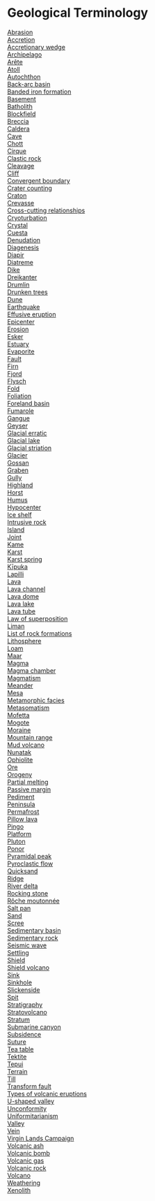 # Geological Terminology
[Abrasion](https://en.wikipedia.org/wiki/Abrasion_(geology))<br>
[Accretion](https://en.wikipedia.org/wiki/Accretion_(geology))<br>
[Accretionary wedge](https://en.wikipedia.org/wiki/Accretionary_wedge)<br>
[Archipelago](https://en.wikipedia.org/wiki/Archipelago)<br>
[Arête](https://en.wikipedia.org/wiki/Ar%C3%AAte)<br>
[Atoll](https://en.wikipedia.org/wiki/Atoll)<br>
[Autochthon](https://en.wikipedia.org/wiki/Autochthon)<br>
[Back-arc basin](https://en.wikipedia.org/wiki/Back-arc_basin)<br>
[Banded iron formation](https://en.wikipedia.org/wiki/Banded_iron_formation)<br>
[Basement](https://en.wikipedia.org/wiki/Basement_(geology))<br>
[Batholith](https://en.wikipedia.org/wiki/Batholith)<br>
[Blockfield](https://en.wikipedia.org/wiki/Blockfield)<br>
[Breccia](https://en.wikipedia.org/wiki/Breccia)<br>
[Caldera](https://en.wikipedia.org/wiki/Caldera)<br>
[Cave](https://en.wikipedia.org/wiki/Cave)<br>
[Chott](https://en.wikipedia.org/wiki/Chott)<br>
[Cirque](https://en.wikipedia.org/wiki/Cirque)<br>
[Clastic rock](https://en.wikipedia.org/wiki/Clastic_rock)<br>
[Cleavage](https://en.wikipedia.org/wiki/Cleavage_(geology))<br>
[Cliff](https://en.wikipedia.org/wiki/Cliff)<br>
[Convergent boundary](https://en.wikipedia.org/wiki/Convergent_boundary)<br>
[Crater counting](https://en.wikipedia.org/wiki/Crater_counting)<br>
[Craton](https://en.wikipedia.org/wiki/Craton)<br>
[Crevasse](https://en.wikipedia.org/wiki/Crevasse)<br>
[Cross-cutting relationships](https://en.wikipedia.org/wiki/Cross-cutting_relationships)<br>
[Cryoturbation](https://en.wikipedia.org/wiki/Cryoturbation)<br>
[Crystal](https://en.wikipedia.org/wiki/Crystal)<br>
[Cuesta](https://en.wikipedia.org/wiki/Cuesta)<br>
[Denudation](https://en.wikipedia.org/wiki/Denudation)<br>
[Diagenesis](https://en.wikipedia.org/wiki/Diagenesis)<br>
[Diapir](https://en.wikipedia.org/wiki/Diapir)<br>
[Diatreme](https://en.wikipedia.org/wiki/Diatreme)<br>
[Dike](https://en.wikipedia.org/wiki/Dike_(geology))<br>
[Dreikanter](https://en.wikipedia.org/wiki/Dreikanter)<br>
[Drumlin](https://en.wikipedia.org/wiki/Drumlin)<br>
[Drunken trees](https://en.wikipedia.org/wiki/Drunken_trees)<br>
[Dune](https://en.wikipedia.org/wiki/Dune)<br>
[Earthquake](https://en.wikipedia.org/wiki/Earthquake)<br>
[Effusive eruption](https://en.wikipedia.org/wiki/Effusive_eruption)<br>
[Epicenter](https://en.wikipedia.org/wiki/Epicenter)<br>
[Erosion](https://en.wikipedia.org/wiki/Erosion)<br>
[Esker](https://en.wikipedia.org/wiki/Esker)<br>
[Estuary](https://en.wikipedia.org/wiki/Estuary)<br>
[Evaporite](https://en.wikipedia.org/wiki/Evaporite)<br>
[Fault](https://en.wikipedia.org/wiki/Fault_(geology))<br>
[Firn](https://en.wikipedia.org/wiki/Firn)<br>
[Fjord](https://en.wikipedia.org/wiki/Fjord)<br>
[Flysch](https://en.wikipedia.org/wiki/Flysch)<br>
[Fold](https://en.wikipedia.org/wiki/Fold_(geology))<br>
[Foliation](https://en.wikipedia.org/wiki/Foliation_(geology))<br>
[Foreland basin](https://en.wikipedia.org/wiki/Foreland_basin)<br>
[Fumarole](https://en.wikipedia.org/wiki/Fumarole)<br>
[Gangue](https://en.wikipedia.org/wiki/Gangue)<br>
[Geyser](https://en.wikipedia.org/wiki/Geyser)<br>
[Glacial erratic](https://en.wikipedia.org/wiki/Glacial_erratic)<br>
[Glacial lake](https://en.wikipedia.org/wiki/Glacial_lake)<br>
[Glacial striation](https://en.wikipedia.org/wiki/Glacial_striation)<br>
[Glacier](https://en.wikipedia.org/wiki/Glacier)<br>
[Gossan](https://en.wikipedia.org/wiki/Gossan)<br>
[Graben](https://en.wikipedia.org/wiki/Graben)<br>
[Gully](https://en.wikipedia.org/wiki/Gully)<br>
[Highland](https://en.wikipedia.org/wiki/Highland)<br>
[Horst](https://en.wikipedia.org/wiki/Horst_(geology))<br>
[Humus](https://en.wikipedia.org/wiki/Humus)<br>
[Hypocenter](https://en.wikipedia.org/wiki/Hypocenter)<br>
[Ice shelf](https://en.wikipedia.org/wiki/Ice_shelf)<br>
[Intrusive rock](https://en.wikipedia.org/wiki/Intrusive_rock)<br>
[Island](https://en.wikipedia.org/wiki/Island)<br>
[Joint](https://en.wikipedia.org/wiki/Joint_(geology))<br>
[Kame](https://en.wikipedia.org/wiki/Kame)<br>
[Karst](https://en.wikipedia.org/wiki/Karst)<br>
[Karst spring](https://en.wikipedia.org/wiki/Karst_spring)<br>
[Kīpuka](https://en.wikipedia.org/wiki/K%C4%ABpuka)<br>
[Lapilli](https://en.wikipedia.org/wiki/Lapilli)<br>
[Lava](https://en.wikipedia.org/wiki/Lava)<br>
[Lava channel](https://en.wikipedia.org/wiki/Lava_channel)<br>
[Lava dome](https://en.wikipedia.org/wiki/Lava_dome)<br>
[Lava lake](https://en.wikipedia.org/wiki/Lava_lake)<br>
[Lava tube](https://en.wikipedia.org/wiki/Lava_tube)<br>
[Law of superposition](https://en.wikipedia.org/wiki/Law_of_superposition)<br>
[Liman](https://en.wikipedia.org/wiki/Liman_(landform))<br>
[List of rock formations](https://en.wikipedia.org/wiki/List_of_rock_formations)<br>
[Lithosphere](https://en.wikipedia.org/wiki/Lithosphere)<br>
[Loam](https://en.wikipedia.org/wiki/Loam)<br>
[Maar](https://en.wikipedia.org/wiki/Maar)<br>
[Magma](https://en.wikipedia.org/wiki/Magma)<br>
[Magma chamber](https://en.wikipedia.org/wiki/Magma_chamber)<br>
[Magmatism](https://en.wikipedia.org/wiki/Magmatism)<br>
[Meander](https://en.wikipedia.org/wiki/Meander)<br>
[Mesa](https://en.wikipedia.org/wiki/Mesa)<br>
[Metamorphic facies](https://en.wikipedia.org/wiki/Metamorphic_facies)<br>
[Metasomatism](https://en.wikipedia.org/wiki/Metasomatism)<br>
[Mofetta](https://en.wikipedia.org/wiki/Mofetta)<br>
[Mogote](https://en.wikipedia.org/wiki/Mogote)<br>
[Moraine](https://en.wikipedia.org/wiki/Moraine)<br>
[Mountain range](https://en.wikipedia.org/wiki/Mountain_range)<br>
[Mud volcano](https://en.wikipedia.org/wiki/Mud_volcano)<br>
[Nunatak](https://en.wikipedia.org/wiki/Nunatak)<br>
[Ophiolite](https://en.wikipedia.org/wiki/Ophiolite)<br>
[Ore](https://en.wikipedia.org/wiki/Ore)<br>
[Orogeny](https://en.wikipedia.org/wiki/Orogeny)<br>
[Partial melting](https://en.wikipedia.org/wiki/Partial_melting)<br>
[Passive margin](https://en.wikipedia.org/wiki/Passive_margin)<br>
[Pediment](https://en.wikipedia.org/wiki/Pediment_(geology))<br>
[Peninsula](https://en.wikipedia.org/wiki/Peninsula)<br>
[Permafrost](https://en.wikipedia.org/wiki/Permafrost)<br>
[Pillow lava](https://en.wikipedia.org/wiki/Pillow_lava)<br>
[Pingo](https://en.wikipedia.org/wiki/Pingo)<br>
[Platform](https://en.wikipedia.org/wiki/Platform_(geology))<br>
[Pluton](https://en.wikipedia.org/wiki/Pluton)<br>
[Ponor](https://en.wikipedia.org/wiki/Ponor)<br>
[Pyramidal peak](https://en.wikipedia.org/wiki/Pyramidal_peak)<br>
[Pyroclastic flow](https://en.wikipedia.org/wiki/Pyroclastic_flow)<br>
[Quicksand](https://en.wikipedia.org/wiki/Quicksand)<br>
[Ridge](https://en.wikipedia.org/wiki/Ridge)<br>
[River delta](https://en.wikipedia.org/wiki/River_delta)<br>
[Rocking stone](https://en.wikipedia.org/wiki/Rocking_stone)<br>
[Rôche moutonnée](https://en.wikipedia.org/wiki/R%C3%B4che_moutonn%C3%A9e)<br>
[Salt pan](https://en.wikipedia.org/wiki/Salt_pan_(geology))<br>
[Sand](https://en.wikipedia.org/wiki/Sand)<br>
[Scree](https://en.wikipedia.org/wiki/Scree)<br>
[Sedimentary basin](https://en.wikipedia.org/wiki/Sedimentary_basin)<br>
[Sedimentary rock](https://en.wikipedia.org/wiki/Sedimentary_rock)<br>
[Seismic wave](https://en.wikipedia.org/wiki/Seismic_wave)<br>
[Settling](https://en.wikipedia.org/wiki/Settling)<br>
[Shield](https://en.wikipedia.org/wiki/Shield_(geology))<br>
[Shield volcano](https://en.wikipedia.org/wiki/Shield_volcano)<br>
[Sink](https://en.wikipedia.org/wiki/Sink_(geography))<br>
[Sinkhole](https://en.wikipedia.org/wiki/Sinkhole)<br>
[Slickenside](https://en.wikipedia.org/wiki/Slickenside)<br>
[Spit](https://en.wikipedia.org/wiki/Spit_(landform))<br>
[Stratigraphy](https://en.wikipedia.org/wiki/Stratigraphy)<br>
[Stratovolcano](https://en.wikipedia.org/wiki/Stratovolcano)<br>
[Stratum](https://en.wikipedia.org/wiki/Stratum)<br>
[Submarine canyon](https://en.wikipedia.org/wiki/Submarine_canyon)<br>
[Subsidence](https://en.wikipedia.org/wiki/Subsidence)<br>
[Suture](https://en.wikipedia.org/wiki/Suture_(geology))<br>
[Tea table](https://en.wikipedia.org/wiki/Tea_table)<br>
[Tektite](https://en.wikipedia.org/wiki/Tektite)<br>
[Tepui](https://en.wikipedia.org/wiki/Tepui)<br>
[Terrain](https://en.wikipedia.org/wiki/Terrain)<br>
[Till](https://en.wikipedia.org/wiki/Till)<br>
[Transform fault](https://en.wikipedia.org/wiki/Transform_fault)<br>
[Types of volcanic eruptions](https://en.wikipedia.org/wiki/Types_of_volcanic_eruptions)<br>
[U-shaped valley](https://en.wikipedia.org/wiki/U-shaped_valley)<br>
[Unconformity](https://en.wikipedia.org/wiki/Unconformity)<br>
[Uniformitarianism](https://en.wikipedia.org/wiki/Uniformitarianism)<br>
[Valley](https://en.wikipedia.org/wiki/Valley)<br>
[Vein](https://en.wikipedia.org/wiki/Vein_(geology))<br>
[Virgin Lands Campaign](https://en.wikipedia.org/wiki/Virgin_Lands_Campaign)<br>
[Volcanic ash](https://en.wikipedia.org/wiki/Volcanic_ash)<br>
[Volcanic bomb](https://en.wikipedia.org/wiki/Volcanic_bomb)<br>
[Volcanic gas](https://en.wikipedia.org/wiki/Volcanic_gas)<br>
[Volcanic rock](https://en.wikipedia.org/wiki/Volcanic_rock)<br>
[Volcano](https://en.wikipedia.org/wiki/Volcano)<br>
[Weathering](https://en.wikipedia.org/wiki/Weathering)<br>
[Xenolith](https://en.wikipedia.org/wiki/Xenolith)<br>
